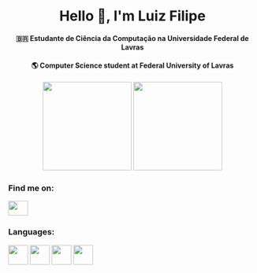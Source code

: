 
<div align="center">
  <h1>Hello 👋, I'm Luiz Filipe</h1>
  <h4>🇧🇷 Estudante de Ciência da Computação na Universidade Federal de Lavras</h4>
  <h4>🌎 Computer Science student at Federal University of Lavras</h4>
</div>

<div align="center">
  <img height="180em" src="https://github-readme-stats.vercel.app/api?username=luizfilipe-bp&count_private=true&show_icons=true&theme=dark">
  <img height="180em" src="https://github-readme-stats.vercel.app/api/top-langs/?username=luizfilipe-bp&layout=compact&langs_count=8&theme=dark">
</div>


<div>
  <h3 align="left">Find me on:</h3>
  <a href="https://www.linkedin.com/in/luizfbartelega/" target="blank"><img align="center" src="https://raw.githubusercontent.com/rahuldkjain/github-profile-readme-generator/master/src/images/icons/Social/linked-in-alt.svg" height="30" width="40"/></a>
</div>
                  
<div>
  <h3 align="left">Languages:</h3>
  <img height="40" src="https://cdn.jsdelivr.net/gh/devicons/devicon/icons/cplusplus/cplusplus-line.svg" />
  <img height="40" src="https://cdn.jsdelivr.net/gh/devicons/devicon/icons/java/java-original.svg" />
  <img height="40" src="https://cdn.jsdelivr.net/gh/devicons/devicon/icons/html5/html5-original.svg" />
  <img height="40" src="https://cdn.jsdelivr.net/gh/devicons/devicon/icons/css3/css3-original.svg" />
                  
</div>
<!--
**luizfilipe-bp/luizfilipe-bp** is a ✨ _special_ ✨ repository because its `README.md` (this file) appears on your GitHub profile.

Here are some ideas to get you started:

- 🔭 I’m currently working on ...
- 🌱 I’m currently learning ...
- 👯 I’m looking to collaborate on ...
- 🤔 I’m looking for help with ...
- 💬 Ask me about ...
- 📫 How to reach me: ...
- 😄 Pronouns: ...
- ⚡ Fun fact: ...
-->
